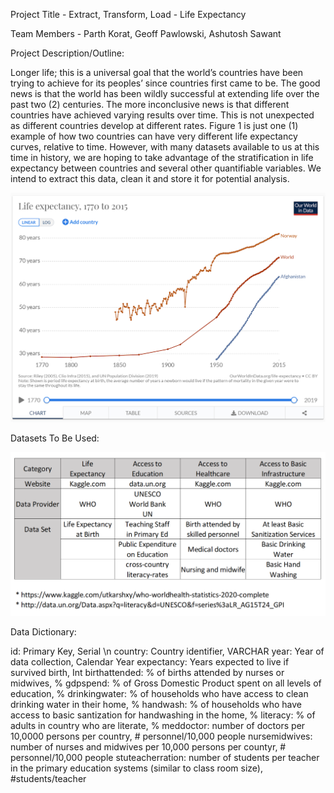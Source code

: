 Project Title - Extract, Transform, Load - Life Expectancy 

Team Members - Parth Korat, Geoff Pawlowski, Ashutosh Sawant

Project Description/Outline:

Longer life; this is a universal goal that the world’s countries have been trying to achieve for its peoples’ since countries first came to be.  The good news is that the world has been wildly successful at extending life over the past two (2) centuries.  The more inconclusive news is that different countries have achieved varying results over time.  This is not unexpected as different countries develop at different rates.  Figure 1 is just one (1) example of how two countries can have very different life expectancy curves, relative to time.  However, with many datasets available to us at this time in history, we are hoping to take advantage of the stratification in life expectancy between countries and several other quantifiable variables.  We intend to extract this data, clean it and store it for potential analysis.  




![Life Expectancy](Images/LE.png)




Datasets To Be Used:  





![Datasets](Images/Datasources.PNG)

Data Dictionary:

id: Primary Key, Serial \n
country: Country identifier, VARCHAR
year: Year of data collection, Calendar Year
expectancy: Years expected to live if survived birth, Int
birthattended: % of births attended by nurses or midwives, %
gdpspend: % of Gross Domestic Product spent on all levels of education, %
drinkingwater: % of households who have access to clean drinking water in their home, %
handwash: % of households who have access to basic santization for handwashing in the home, %
literacy: % of adults in country who are literate, %
meddoctor: number of doctors per 10,0000 persons per country, # personnel/10,000 people
nursemidwives: number of nurses and midwives per 10,000 persons per countyr, # personnel/10,000 people
stuteacherration: number of students per teacher in the primary education systems (similar to class room size), #students/teacher




